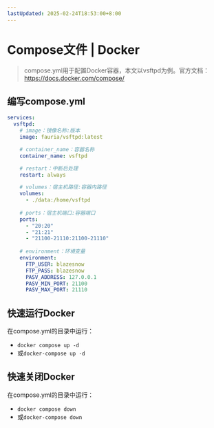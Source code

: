 ```yaml
---
lastUpdated: 2025-02-24T18:53:00+8:00
---
```


# Compose文件 | Docker

> compose.yml用于配置Docker容器，本文以vsftpd为例。官方文档：<https://docs.docker.com/compose/>

## 编写compose.yml

```yml
services:
  vsftpd:
    # image：镜像名称:版本
    image: fauria/vsftpd:latest

    # container_name：容器名称
    container_name: vsftpd

    # restart：中断后处理
    restart: always

    # volumes：宿主机路径:容器内路径
    volumes:
      - ./data:/home/vsftpd
    
    # ports：宿主机端口:容器端口
    ports:
      - "20:20"
      - "21:21"
      - "21100-21110:21100-21110"
    
    # environment：环境变量
    environment:
      FTP_USER: blazesnow
      FTP_PASS: blazesnow
      PASV_ADDRESS: 127.0.0.1
      PASV_MIN_PORT: 21100
      PASV_MAX_PORT: 21110
```

## 快速运行Docker

在compose.yml的目录中运行：

- `docker compose up -d`
- 或`docker-compose up -d`

## 快速关闭Docker

在compose.yml的目录中运行：

- `docker compose down`
- 或`docker-compose down`
